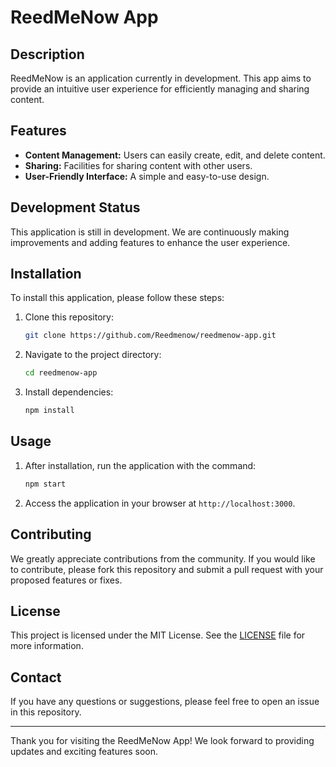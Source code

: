 # ReedMeNow App

## Description

ReedMeNow is an application currently in development. This app aims to provide an intuitive user experience for efficiently managing and sharing content.

## Features

- **Content Management:** Users can easily create, edit, and delete content.
- **Sharing:** Facilities for sharing content with other users.
- **User-Friendly Interface:** A simple and easy-to-use design.

## Development Status

This application is still in development. We are continuously making improvements and adding features to enhance the user experience.

## Installation

To install this application, please follow these steps:

1. Clone this repository:
   ```bash
   git clone https://github.com/Reedmenow/reedmenow-app.git
   ```
2. Navigate to the project directory:
   ```bash
   cd reedmenow-app
   ```
3. Install dependencies:
   ```bash
   npm install
   ```

## Usage

1. After installation, run the application with the command:
   ```bash
   npm start
   ```
2. Access the application in your browser at `http://localhost:3000`.

## Contributing

We greatly appreciate contributions from the community. If you would like to contribute, please fork this repository and submit a pull request with your proposed features or fixes.

## License

This project is licensed under the MIT License. See the [LICENSE](LICENSE) file for more information.

## Contact

If you have any questions or suggestions, please feel free to open an issue in this repository.

---

Thank you for visiting the ReedMeNow App! We look forward to providing updates and exciting features soon.
